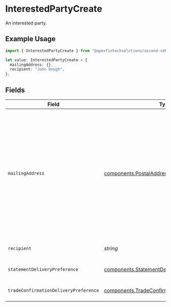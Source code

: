 # InterestedPartyCreate

An interested party.

## Example Usage

```typescript
import { InterestedPartyCreate } from "@apexfintechsolutions/ascend-sdk/models/components";

let value: InterestedPartyCreate = {
  mailingAddress: {},
  recipient: "John Dough",
};
```

## Fields

| Field                                                                                                                                                                                                                                                                                                                                                                                                                                                                                                                                                                                                                                                                                                                                                            | Type                                                                                                                                                                                                                                                                                                                                                                                                                                                                                                                                                                                                                                                                                                                                                             | Required                                                                                                                                                                                                                                                                                                                                                                                                                                                                                                                                                                                                                                                                                                                                                         | Description                                                                                                                                                                                                                                                                                                                                                                                                                                                                                                                                                                                                                                                                                                                                                      | Example                                                                                                                                                                                                                                                                                                                                                                                                                                                                                                                                                                                                                                                                                                                                                          |
| ---------------------------------------------------------------------------------------------------------------------------------------------------------------------------------------------------------------------------------------------------------------------------------------------------------------------------------------------------------------------------------------------------------------------------------------------------------------------------------------------------------------------------------------------------------------------------------------------------------------------------------------------------------------------------------------------------------------------------------------------------------------- | ---------------------------------------------------------------------------------------------------------------------------------------------------------------------------------------------------------------------------------------------------------------------------------------------------------------------------------------------------------------------------------------------------------------------------------------------------------------------------------------------------------------------------------------------------------------------------------------------------------------------------------------------------------------------------------------------------------------------------------------------------------------- | ---------------------------------------------------------------------------------------------------------------------------------------------------------------------------------------------------------------------------------------------------------------------------------------------------------------------------------------------------------------------------------------------------------------------------------------------------------------------------------------------------------------------------------------------------------------------------------------------------------------------------------------------------------------------------------------------------------------------------------------------------------------- | ---------------------------------------------------------------------------------------------------------------------------------------------------------------------------------------------------------------------------------------------------------------------------------------------------------------------------------------------------------------------------------------------------------------------------------------------------------------------------------------------------------------------------------------------------------------------------------------------------------------------------------------------------------------------------------------------------------------------------------------------------------------- | ---------------------------------------------------------------------------------------------------------------------------------------------------------------------------------------------------------------------------------------------------------------------------------------------------------------------------------------------------------------------------------------------------------------------------------------------------------------------------------------------------------------------------------------------------------------------------------------------------------------------------------------------------------------------------------------------------------------------------------------------------------------- |
| `mailingAddress`                                                                                                                                                                                                                                                                                                                                                                                                                                                                                                                                                                                                                                                                                                                                                 | [components.PostalAddressCreate](../../models/components/postaladdresscreate.md)                                                                                                                                                                                                                                                                                                                                                                                                                                                                                                                                                                                                                                                                                 | :heavy_check_mark:                                                                                                                                                                                                                                                                                                                                                                                                                                                                                                                                                                                                                                                                                                                                               | Represents a postal address, e.g. for postal delivery or payments addresses. Given a postal address, a postal service can deliver items to a premise, P.O. Box or similar. It is not intended to model geographical locations (roads, towns, mountains).<br/><br/> In typical usage an address would be created via user input or from importing existing data, depending on the type of process.<br/><br/> Advice on address input / editing: - Use an i18n-ready address widget such as  https://github.com/google/libaddressinput) - Users should not be presented with UI elements for input or editing of  fields outside countries where that field is used.<br/><br/> For more guidance on how to use this schema, please see: https://support.google.com/business/answer/6397478 |                                                                                                                                                                                                                                                                                                                                                                                                                                                                                                                                                                                                                                                                                                                                                                  |
| `recipient`                                                                                                                                                                                                                                                                                                                                                                                                                                                                                                                                                                                                                                                                                                                                                      | *string*                                                                                                                                                                                                                                                                                                                                                                                                                                                                                                                                                                                                                                                                                                                                                         | :heavy_check_mark:                                                                                                                                                                                                                                                                                                                                                                                                                                                                                                                                                                                                                                                                                                                                               | The sending address name for mailings to Interested Parties The name of an Interested Party; Used for envelope/communication addressing                                                                                                                                                                                                                                                                                                                                                                                                                                                                                                                                                                                                                          | John Dough                                                                                                                                                                                                                                                                                                                                                                                                                                                                                                                                                                                                                                                                                                                                                       |
| `statementDeliveryPreference`                                                                                                                                                                                                                                                                                                                                                                                                                                                                                                                                                                                                                                                                                                                                    | [components.StatementDeliveryPreference](../../models/components/statementdeliverypreference.md)                                                                                                                                                                                                                                                                                                                                                                                                                                                                                                                                                                                                                                                                 | :heavy_minus_sign:                                                                                                                                                                                                                                                                                                                                                                                                                                                                                                                                                                                                                                                                                                                                               | Delivery method instruction for account statements for a given Interested Party; Can be `PHYSICAL`, `SUPPRESS`; Defaults to `PHYSICAL` on party creation                                                                                                                                                                                                                                                                                                                                                                                                                                                                                                                                                                                                         | PHYSICAL                                                                                                                                                                                                                                                                                                                                                                                                                                                                                                                                                                                                                                                                                                                                                         |
| `tradeConfirmationDeliveryPreference`                                                                                                                                                                                                                                                                                                                                                                                                                                                                                                                                                                                                                                                                                                                            | [components.TradeConfirmationDeliveryPreference](../../models/components/tradeconfirmationdeliverypreference.md)                                                                                                                                                                                                                                                                                                                                                                                                                                                                                                                                                                                                                                                 | :heavy_minus_sign:                                                                                                                                                                                                                                                                                                                                                                                                                                                                                                                                                                                                                                                                                                                                               | Delivery method instruction for trade confirmations for a given Interested Party record; Can be `PHYSICAL`, `SUPPRESS`; Defaults to `PHYSICAL` on party creation                                                                                                                                                                                                                                                                                                                                                                                                                                                                                                                                                                                                 | PHYSICAL                                                                                                                                                                                                                                                                                                                                                                                                                                                                                                                                                                                                                                                                                                                                                         |